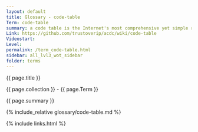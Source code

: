 ```yaml
---
layout: default
title: Glossary - code-table
Term: code-table
summary: a code table is the Internet's most comprehensive yet simple resource for browsing and searching for various codes.
Link: https://github.com/trustoverip/acdc/wiki/code-table
Videostart: 
Level: 
permalink: /term_code-table.html
sidebar: all_lvl3_wot_sidebar
folder: terms
---
```


{{ page.title }}

{{ page.collection }} - {{ page.Term }}

   {{ page.summary }}

{% include_relative glossary/code-table.md %}

 {% include links.html %} 
